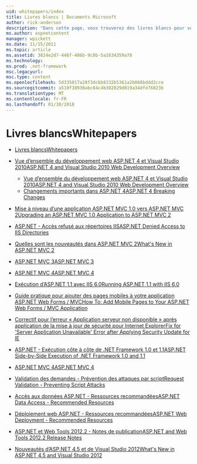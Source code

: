 ```yaml
---
uid: whitepapers/index
title: Livres blancs | Documents Microsoft
author: rick-anderson
description: "Dans cette page, vous trouverez des livres blancs pour vous aider à installer et configurer ASP.NET et pour vous aider à écrire des applications ASP.NET sécurisées, rapides et flexibles."
ms.author: aspnetcontent
manager: wpickett
ms.date: 11/15/2011
ms.topic: article
ms.assetid: 3824e2d7-446f-406b-9c8b-5a1634359a78
ms.technology: 
ms.prod: .net-framework
msc.legacyurl: 
msc.type: content
ms.openlocfilehash: 5d335017a28f3dcbb8332b5361a2b068bddd2cce
ms.sourcegitcommit: a510f38930abc84c4b302029d019a34dfe76823b
ms.translationtype: MT
ms.contentlocale: fr-FR
ms.lasthandoff: 01/30/2018
---
```

<a name="whitepapers"></a><span data-ttu-id="28c65-103">Livres blancs</span><span class="sxs-lookup"><span data-stu-id="28c65-103">Whitepapers</span></span>
====================
- [<span data-ttu-id="28c65-104">Livres blancs</span><span class="sxs-lookup"><span data-stu-id="28c65-104">Whitepapers</span></span>](overview.md)
- [<span data-ttu-id="28c65-105">Vue d’ensemble du développement web ASP.NET 4 et Visual Studio 2010</span><span class="sxs-lookup"><span data-stu-id="28c65-105">ASP.NET 4 and Visual Studio 2010 Web Development Overview</span></span>](aspnet4/index.md)

    - [<span data-ttu-id="28c65-106">Vue d’ensemble du développement web ASP.NET 4 et Visual Studio 2010</span><span class="sxs-lookup"><span data-stu-id="28c65-106">ASP.NET 4 and Visual Studio 2010 Web Development Overview</span></span>](aspnet4/overview.md)
    - [<span data-ttu-id="28c65-107">Changements importants dans ASP.NET 4</span><span class="sxs-lookup"><span data-stu-id="28c65-107">ASP.NET 4 Breaking Changes</span></span>](aspnet4/breaking-changes.md)
- [<span data-ttu-id="28c65-108">Mise à niveau d’une application ASP.NET MVC 1.0 vers ASP.NET MVC 2</span><span class="sxs-lookup"><span data-stu-id="28c65-108">Upgrading an ASP.NET MVC 1.0 Application to ASP.NET MVC 2</span></span>](aspnet-mvc2-upgrade-notes.md)
- [<span data-ttu-id="28c65-109">ASP.NET - Accès refusé aux répertoires IIS</span><span class="sxs-lookup"><span data-stu-id="28c65-109">ASP.NET Denied Access to IIS Directories</span></span>](denied-access-to-iis-directories.md)
- [<span data-ttu-id="28c65-110">Quelles sont les nouveautés dans ASP.NET MVC 2</span><span class="sxs-lookup"><span data-stu-id="28c65-110">What's New in ASP.NET MVC 2</span></span>](what-is-new-in-aspnet-mvc.md)
- [<span data-ttu-id="28c65-111">ASP.NET MVC 3</span><span class="sxs-lookup"><span data-stu-id="28c65-111">ASP.NET MVC 3</span></span>](mvc3-release-notes.md)
- [<span data-ttu-id="28c65-112">ASP.NET MVC 4</span><span class="sxs-lookup"><span data-stu-id="28c65-112">ASP.NET MVC 4</span></span>](mvc4-beta-release-notes.md)
- [<span data-ttu-id="28c65-113">Exécution d’ASP.NET 1.1 avec IIS 6.0</span><span class="sxs-lookup"><span data-stu-id="28c65-113">Running ASP.NET 1.1 with IIS 6.0</span></span>](aspnet-and-iis6.md)
- [<span data-ttu-id="28c65-114">Guide pratique pour ajouter des pages mobiles à votre application ASP.NET Web Forms / MVC</span><span class="sxs-lookup"><span data-stu-id="28c65-114">How To: Add Mobile Pages to Your ASP.NET Web Forms / MVC Application</span></span>](add-mobile-pages-to-your-aspnet-web-forms-mvc-application.md)
- [<span data-ttu-id="28c65-115">Correctif pour l’erreur « Application serveur non disponible » après application de la mise à jour de sécurité pour Internet Explorer</span><span class="sxs-lookup"><span data-stu-id="28c65-115">Fix for 'Server Application Unavailable' Error after Applying Security Update for IE</span></span>](ms03-32-issue.md)
- [<span data-ttu-id="28c65-116">ASP.NET - Exécution côte à côte de .NET Framework 1.0 et 1.1</span><span class="sxs-lookup"><span data-stu-id="28c65-116">ASP.NET Side-by-Side Execution of .NET Framework 1.0 and 1.1</span></span>](side-by-side-with-10.md)
- [<span data-ttu-id="28c65-117">ASP.NET MVC 4</span><span class="sxs-lookup"><span data-stu-id="28c65-117">ASP.NET MVC 4</span></span>](mvc4-release-notes.md)
- [<span data-ttu-id="28c65-118">Validation des demandes - Prévention des attaques par script</span><span class="sxs-lookup"><span data-stu-id="28c65-118">Request Validation - Preventing Script Attacks</span></span>](request-validation.md)
- [<span data-ttu-id="28c65-119">Accès aux données ASP.NET - Ressources recommandées</span><span class="sxs-lookup"><span data-stu-id="28c65-119">ASP.NET Data Access - Recommended Resources</span></span>](aspnet-data-access-content-map.md)
- [<span data-ttu-id="28c65-120">Déploiement web ASP.NET - Ressources recommandées</span><span class="sxs-lookup"><span data-stu-id="28c65-120">ASP.NET Web Deployment - Recommended Resources</span></span>](aspnet-web-deployment-content-map.md)
- [<span data-ttu-id="28c65-121">ASP.NET et Web Tools 2012.2 - Notes de publication</span><span class="sxs-lookup"><span data-stu-id="28c65-121">ASP.NET and Web Tools 2012.2 Release Notes</span></span>](aspnet-and-web-tools-20122-release-notes.md)
- [<span data-ttu-id="28c65-122">Nouveautés d’ASP.NET 4.5 et de Visual Studio 2012</span><span class="sxs-lookup"><span data-stu-id="28c65-122">What's New in ASP.NET 4.5 and Visual Studio 2012</span></span>](whats-new-in-aspnet-45-and-visual-studio-2012.md)
